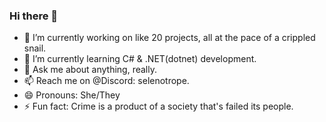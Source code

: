 ### Hi there 👋

<!--
**DocSeattle/DocSeattle** is a ✨ _special_ ✨ repository because its `README.md` (this file) appears on your GitHub profile.

Here are some ideas to get you started:

- 🔭 I’m currently working on ...
- 🌱 I’m currently learning ...
- 👯 I’m looking to collaborate on ...
- 🤔 I’m looking for help with ...
- 💬 Ask me about ...
- 📫 How to reach me: ...
- 😄 Pronouns: ...
- ⚡ Fun fact: ...
-->

- 🔭 I’m currently working on like 20 projects, all at the pace of a crippled snail.
- 🌱 I’m currently learning C# & .NET(dotnet) development.
- 💬 Ask me about anything, really.
- 📫 Reach me on @Discord: selenotrope. 
- 😄 Pronouns: She/They
- ⚡ Fun fact: Crime is a product of a society that's failed its people.
